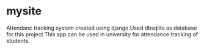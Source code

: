 # mysite
Attendanc tracking system created using django.Used dbsqlite as database for this project.This app can be used in university for attendance tracking of students.
